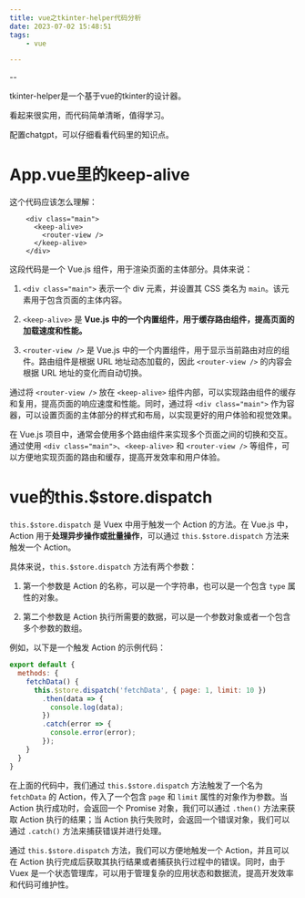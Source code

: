 ```yaml
---
title: vue之tkinter-helper代码分析
date: 2023-07-02 15:48:51
tags:
	- vue

---
```


--

tkinter-helper是一个基于vue的tkinter的设计器。

看起来很实用，而代码简单清晰，值得学习。

配置chatgpt，可以仔细看看代码里的知识点。

# App.vue里的keep-alive

这个代码应该怎么理解：

```
    <div class="main">
      <keep-alive>
        <router-view />
      </keep-alive>
    </div>
```

这段代码是一个 Vue.js 组件，用于渲染页面的主体部分。具体来说：

1. `<div class="main">` 表示一个 div 元素，并设置其 CSS 类名为 `main`。该元素用于包含页面的主体内容。

2. `<keep-alive>` 是 **Vue.js 中的一个内置组件，用于缓存路由组件，提高页面的加载速度和性能。**

3. `<router-view />` 是 Vue.js 中的一个内置组件，用于显示当前路由对应的组件。路由组件是根据 URL 地址动态加载的，因此 `<router-view />` 的内容会根据 URL 地址的变化而自动切换。

通过将 `<router-view />` 放在 `<keep-alive>` 组件内部，可以实现路由组件的缓存和复用，提高页面的响应速度和性能。同时，通过将 `<div class="main">` 作为容器，可以设置页面的主体部分的样式和布局，以实现更好的用户体验和视觉效果。

在 Vue.js 项目中，通常会使用多个路由组件来实现多个页面之间的切换和交互。通过使用 `<div class="main">`、`<keep-alive>` 和 `<router-view />` 等组件，可以方便地实现页面的路由和缓存，提高开发效率和用户体验。

# vue的this.$store.dispatch

`this.$store.dispatch` 是 Vuex 中用于触发一个 Action 的方法。在 Vue.js 中，Action 用于**处理异步操作或批量操作**，可以通过 `this.$store.dispatch` 方法来触发一个 Action。

具体来说，`this.$store.dispatch` 方法有两个参数：

1. 第一个参数是 Action 的名称，可以是一个字符串，也可以是一个包含 `type` 属性的对象。

2. 第二个参数是 Action 执行所需要的数据，可以是一个参数对象或者一个包含多个参数的数组。

例如，以下是一个触发 Action 的示例代码：

```js
export default {
  methods: {
    fetchData() {
      this.$store.dispatch('fetchData', { page: 1, limit: 10 })
        .then(data => {
          console.log(data);
        })
        .catch(error => {
          console.error(error);
        });
    }
  }
}
```

在上面的代码中，我们通过 `this.$store.dispatch` 方法触发了一个名为 `fetchData` 的 Action，传入了一个包含 `page` 和 `limit` 属性的对象作为参数。当 Action 执行成功时，会返回一个 Promise 对象，我们可以通过 `.then()` 方法来获取 Action 执行的结果；当 Action 执行失败时，会返回一个错误对象，我们可以通过 `.catch()` 方法来捕获错误并进行处理。

通过 `this.$store.dispatch` 方法，我们可以方便地触发一个 Action，并且可以在 Action 执行完成后获取其执行结果或者捕获执行过程中的错误。同时，由于 Vuex 是一个状态管理库，可以用于管理复杂的应用状态和数据流，提高开发效率和代码可维护性。